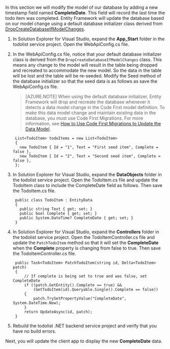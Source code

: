 In this section we will modify the model of our database by adding a new timestamp field named **CompleteDate**. This field will record the last time the todo item was completed. Entity Framework will update the database based on our model change using a default database initializer class derived from [DropCreateDatabaseIfModelChanges](http://go.microsoft.com/fwlink/?LinkId=394621). 

1. In Solution Explorer for Visual Studio, expand the **App_Start** folder in the todolist service project. Open the WebApiConfig.cs file.

2. In the WebApiConfig.cs file, notice that your default database initializer class is derived from the `DropCreateDatabaseIfModelChanges` class. This means any change to the model will result in the table being dropped and recreated to accommodate the new model. So the data in the table will be lost and the table will be re-seeded. Modify the Seed method of the database initializer so that the seed data is as follows as save the WebApiConfig.cs file.

    >[AZURE.NOTE] When using the default database initializer, Entity Framework will drop and recreate the database whenever it detects a data model change in the Code First model definition. To make this data model change and maintain existing data in the database, you must use Code First Migrations. For more information, see [How to Use Code First Migrations to Update the Data Model](mobile-services-dotnet-backend-how-to-use-code-first-migrations).

        List<TodoItem> todoItems = new List<TodoItem>
        {
          new TodoItem { Id = "1", Text = "First seed item", Complete = false },
          new TodoItem { Id = "2", Text = "Second seed item", Complete = false },
        };
     

3. In Solution Explorer for Visual Studio, expand the **DataObjects** folder in the todolist service project. Open the TodoItem.cs file and update the TodoItem class to include the CompleteDate field as follows. Then save the TodoItem.cs file.

        public class TodoItem : EntityData
        {
          public string Text { get; set; }
          public bool Complete { get; set; }
          public System.DateTime? CompleteDate { get; set; }
        }

4. In Solution Explorer for Visual Studio, expand the **Controllers** folder in the todolist service project. Open the TodoItemController.cs file and update the `PatchTodoItem` method so that it will set the **CompleteDate** when the **Complete** property is changing from false to true. Then save the TodoItemController.cs file.

        public Task<TodoItem> PatchTodoItem(string id, Delta<TodoItem> patch)
        {
            // If complete is being set to true and was false, set CompleteDate
            if ((patch.GetEntity().Complete == true) &&
                (GetTodoItem(id).Queryable.Single().Complete == false))
            {
                patch.TrySetPropertyValue("CompleteDate", System.DateTime.Now);
            }
            return UpdateAsync(id, patch);
        }


5. Rebuild the todolist .NET backend service project and verify that you have no build errors. 

Next, you will update the client app to display the new **CompleteDate** data.